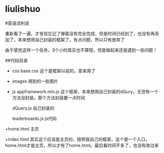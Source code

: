 liulishuo
=========

#英语流利说

重新看了一遍，才发现忘记了弹窗没有完全完成，但是时间已经到了，也没有再添加了，本来想用自己封装的框架了，有点问题，所以只有放弃了

由于感觉这样一个任务，3个小时其实也不算短，但是做起来还是遇到一些问题！

##代码目录

+ css
    base.css 这个是框架以前的，拿来用了

+ images 用到的一些图片

+ js
   appframework.min.js  这个框架，本来想用自己封装的dQury，无奈有一个方法没封装，那个方法封装要一点时间

   dQuery.js 自己封装的

   leaderboards.js js代码

+home.html  主页

+index.html 其实这个应该是主页的，按照我自己的框架，这个是一个入口，home.html才是主页，所以才有了home.html。最后看时间不多了，也没有改过来




